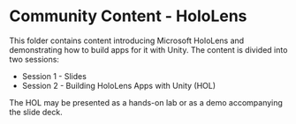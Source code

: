 # Community Content - HoloLens

This folder contains content introducing Microsoft HoloLens and demonstrating how to build apps for it with Unity. The content is divided into two sessions:

- Session 1 - Slides
- Session 2 - Building HoloLens Apps with Unity (HOL)

The HOL may be presented as a hands-on lab or as a demo accompanying the slide deck.